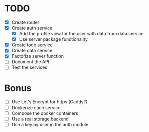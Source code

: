# TODO

- [x] Create router
- [x] Create auth service
  - [x] Add the profile view for the user with data from data service
  - [x] Use server package functionality
- [x] Create todo service
- [x] Create data service
- [x] Factorize server function
- [ ] Document the API
- [ ] Test the services

# Bonus

- [ ] Use Let's Encrypt for https (Caddy?)
- [ ] Dockerize each service
- [ ] Compose the docker containers
- [ ] Use a real storage backend
- [ ] Use a key by user in the auth module
